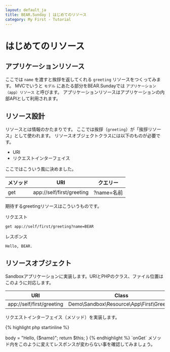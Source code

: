 ```yaml
---
layout: default_ja
title: BEAR.Sunday | はじめてのリソース
category: My First - Tutorial
---
```


# はじめてのリソース

## アプリケーションリソース

ここでは `name` を渡すと挨拶を返してくれる `greeting` リソースをつくってみます。
MVCでいうと `モデル` にあたる部分をBEAR.Sundayでは `アプリケーション（app）リソース` と呼びます。
アプリケーションリソースはアプリケーションの内部APIとして利用されます。

## リソース設計

リソースとは情報のかたまりです。
ここでは挨拶（`greeting`）が「挨拶リソース」として使われます。
リソースオブジェクトクラスには以下のものが必要です。

 * URI
 * リクエストインターフェイス

ここではこういう風に決めました。

| メソッド | URI                         | クエリー    |
|--------|-----------------------------|------------|
| get    | app://self/first/greeting   |?name=名前  |

期待するgreetingリソースはこういうものです。

リクエスト

```
get app://self/first/greeting?name=BEAR
```

レスポンス

```
Hello, BEAR.
```

## リソースオブジェクト

Sandboxアプリケーションに実装します。URIとPHPのクラス、ファイル位置はこのように対応します。

| URI | Class | File |
|-----|--------|-----|
| app://self/first/greeting | Demo\Sandbox\Resource\App\First\Greeting | apps/Demo.Sandbox/src/Sandbox/Resource/App/First/Greeting.php |

リクエストインターフェイス（メソッド）を実装します。

{% highlight php startinline %}
<?php

namespace Demo\Sandbox\Resource\App\First;

use BEAR\Resource\ResourceObject;

/**
 * Greeting resource
 */
class Greeting extends ResourceObject
{
    /**
     * @param string $name
     *
     * @return string
     */
    public function onGet($name)
    {
        return "Hello, {$name}";
    }
}
{% endhighlight %}

## コマンドラインで試してみましょう

コンソールから入力します。まずは *失敗* から。

```
$ php apps/Demo.Sandbox/bootstrap/contexts/api.php get app://self/first/greeting
```

400 Bad Requestのレスポンスが帰ってきます。

```
400 Bad Request
...
[BODY]
```

ヘッダーをみると例外発生の情報があり、
クエリーに `name` が必要だというこ とがわかります。
*`OPTIONS` メソッド* を使ってもっと正確に調べてみることができます。

```
$ php apps/Demo.Sandbox/bootstrap/contexts/api.php options app://self/first/greeting

200 OK
allow: ["get"]
param-get: ["name"]
...
```

このリソースは `GET` メソッドだけが有効で、パラメーターは１つ、`name` が必要だというのが分かります。
もしこの `name` パラメーターがオプションであるなら `(name)` と表示されます。
では引き数がOPTIONSメソッドでわかったところで再度試してみます。

```
$ php apps/Demo.Sandbox/bootstrap/contexts/api.php get app://self/first/greeting?name=BEAR

200 OK
content-type: ["application\/hal+json; charset=UTF-8"]
cache-control: ["no-cache"]
date: ["Thu, 26 Jun 2014 11:25:07 GMT"]
[BODY]
Hello, BEAR
```

今度は正しいレスポンスが返ってきました。成功です！

## リソースオブジェクトが返ります

この挨拶リソース実装では文字列を返していますが、
以下の記述と同じものとして扱われます。
どちらの記述でもリクエストしたクライアントのはリソースオブジェクトが返ります。

{% highlight php startinline %}
public function onGet($name)
{
    $this->body = "Hello, {$name}";
    return $this;
}
{% endhighlight %}

`onGet` メソッド内をこのように変えてレスポンスが変わらない事を確認してみましょう。
